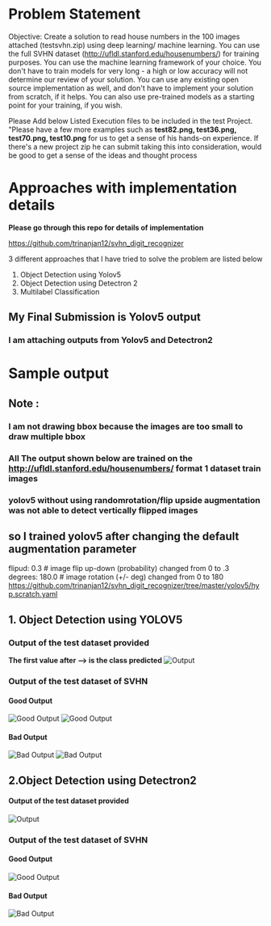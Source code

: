 # Problem Statement

Objective: Create a solution to read house numbers in the 100 images attached (testsvhn.zip) using deep learning/ machine learning. You can use the full SVHN dataset (http://ufldl.stanford.edu/housenumbers/) for training purposes. You can use the machine learning framework of your choice. You don't have to train models for very long - a high or low accuracy will not determine our review of your solution. You can use any existing open source implementation as well, and don't have to implement your solution from scratch, if it helps. You can also use pre-trained models as a starting point for your training, if you wish.     

Please Add below Listed Execution files to be included in the test Project.
   "Please have a few more examples such as **test82.png, test36.png, test70.png, test10.png** for us to get a sense of his hands-on experience. If there's a new project zip he can submit taking this into consideration, would be good to get a sense of the ideas and thought process

# Approaches with implementation details 

**Please go through this repo for details of implementation**

https://github.com/trinanjan12/svhn_digit_recognizer

3 different approaches that I have tried to solve the problem are listed below

1. Object Detection using Yolov5
2. Object Detection using Detectron 2
3. Multilabel Classification  

## My Final Submission is Yolov5 output
### I am attaching outputs from Yolov5 and Detectron2

# Sample output
## Note :
### I am not drawing bbox because the images are too small to draw multiple bbox
### All The output shown below are trained on the http://ufldl.stanford.edu/housenumbers/ format 1 dataset train images
### yolov5 without using randomrotation/flip upside augmentation was not able to detect vertically flipped images
## so I trained yolov5 after changing the default augmentation parameter 
flipud: 0.3  # image flip up-down (probability) changed from 0 to .3<br>
degrees: 180.0  # image rotation (+/- deg)  changed from 0 to 180<br>
https://github.com/trinanjan12/svhn_digit_recognizer/tree/master/yolov5/hyp.scratch.yaml

## 1. Object Detection using YOLOV5

### Output of the test dataset provided
**The first value after --> is the class predicted**
![Output](./yolo_testdata.png)

### Output of the test dataset of SVHN
#### Good Output
![Good Output](./yolo_svhn_good_1.png)
![Good Output](./yolo_svhn_good_2.png)
#### Bad Output
![Bad Output](./yolo_svhn_bad_1.png)
![Bad Output](./yolo_svhn_bad_2.png)

## 2.Object Detection using Detectron2

#### Output of the test dataset provided
![Output](./detectron2_test.png)

### Output of the test dataset of SVHN
#### Good Output
![Good Output](./detectron2_good.png)
#### Bad Output
![Bad Output](./detectron2_bad.png)
